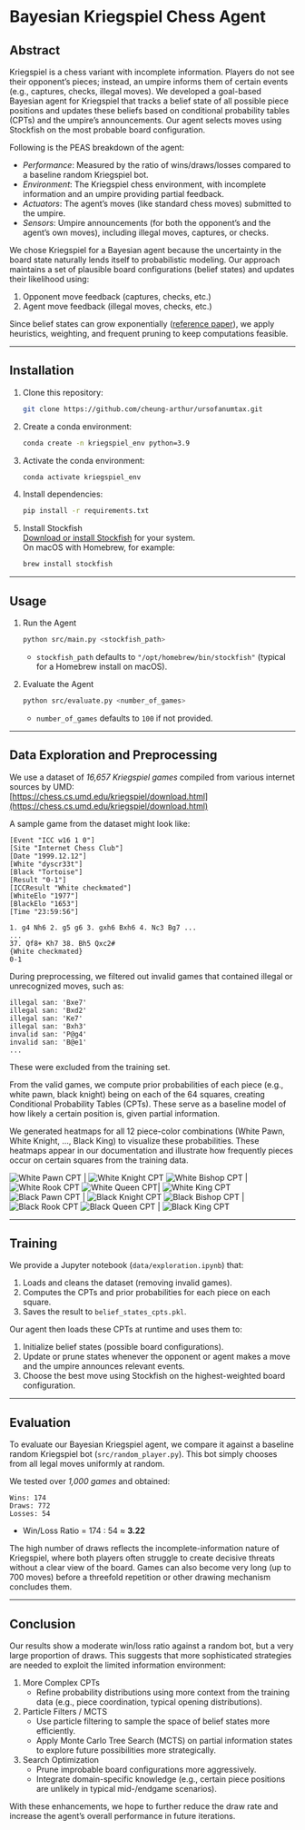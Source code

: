 # Bayesian Kriegspiel Chess Agent

## Abstract
Kriegspiel is a chess variant with incomplete information. Players do not see their opponent’s pieces; instead, an umpire informs them of certain events (e.g., captures, checks, illegal moves). We developed a goal-based Bayesian agent for Kriegspiel that tracks a belief state of all possible piece positions and updates these beliefs based on conditional probability tables (CPTs) and the umpire’s announcements. Our agent selects moves using Stockfish on the most probable board configuration.

Following is the PEAS breakdown of the agent:
- _Performance_: Measured by the ratio of wins/draws/losses compared to a baseline random Kriegspiel bot.  
- _Environment_: The Kriegspiel chess environment, with incomplete information and an umpire providing partial feedback.  
- _Actuators_: The agent’s moves (like standard chess moves) submitted to the umpire.  
- _Sensors_: Umpire announcements (for both the opponent’s and the agent’s own moves), including illegal moves, captures, or checks.

We chose Kriegspiel for a Bayesian agent because the uncertainty in the board state naturally lends itself to probabilistic modeling. Our approach maintains a set of plausible board configurations (belief states) and updates their likelihood using:
1. Opponent move feedback (captures, checks, etc.)
2. Agent move feedback (illegal moves, checks, etc.)

Since belief states can grow exponentially ([reference paper](https://cdn.aaai.org/Symposia/Spring/2007/SS-07-02/SS07-02-003.pdf)), we apply heuristics, weighting, and frequent pruning to keep computations feasible.

---

## Installation
1. Clone this repository:
   ```bash
   git clone https://github.com/cheung-arthur/ursofanumtax.git
   ```
2. Create a conda environment:
   ```bash
   conda create -n kriegspiel_env python=3.9
   ```
3. Activate the conda environment:
   ```bash
   conda activate kriegspiel_env
   ```
4. Install dependencies:
   ```bash
   pip install -r requirements.txt
   ```
5. Install Stockfish  
   [Download or install Stockfish](https://stockfishchess.org/download/) for your system.  
   On macOS with Homebrew, for example:
   ```bash
   brew install stockfish
   ```
   
---

## Usage

1. Run the Agent  
   ```bash
   python src/main.py <stockfish_path>
   ```
   - `stockfish_path` defaults to `"/opt/homebrew/bin/stockfish"` (typical for a Homebrew install on macOS).

2. Evaluate the Agent  
   ```bash
   python src/evaluate.py <number_of_games>
   ```
   - `number_of_games` defaults to `100` if not provided.

---

## Data Exploration and Preprocessing
We use a dataset of _16,657 Kriegspiel games_ compiled from various internet sources by UMD:  
[https://chess.cs.umd.edu/kriegspiel/download.html](https://chess.cs.umd.edu/kriegspiel/download.html)

A sample game from the dataset might look like:

```
[Event "ICC w16 1 0"]
[Site "Internet Chess Club"]
[Date "1999.12.12"]
[White "dyscr33t"]
[Black "Tortoise"]
[Result "0-1"]
[ICCResult "White checkmated"]
[WhiteElo "1977"]
[BlackElo "1653"]
[Time "23:59:56"]

1. g4 Nh6 2. g5 g6 3. gxh6 Bxh6 4. Nc3 Bg7 ...
... 
37. Qf8+ Kh7 38. Bh5 Qxc2#
{White checkmated}
0-1
```

During preprocessing, we filtered out invalid games that contained illegal or unrecognized moves, such as:

```
illegal san: 'Bxe7'
illegal san: 'Bxd2'
illegal san: 'Ke7'
illegal san: 'Bxh3'
invalid san: 'P@g4'
invalid san: 'B@e1'
...
```

These were excluded from the training set.

From the valid games, we compute prior probabilities of each piece (e.g., white pawn, black knight) being on each of the 64 squares, creating Conditional Probability Tables (CPTs). These serve as a baseline model of how likely a certain position is, given partial information.

We generated heatmaps for all 12 piece-color combinations (White Pawn, White Knight, …, Black King) to visualize these probabilities. These heatmaps appear in our documentation and illustrate how frequently pieces occur on certain squares from the training data.

![White Pawn CPT](fig/white_pawn.png) | ![White Knight CPT](fig/white_knight.png)
![White Bishop CPT](fig/white_bishop.png) | ![White Rook CPT](fig/white_rook.png)
![White Queen CPT](fig/white_queen.png)| ![White King CPT](fig/white_king.png)
![Black Pawn CPT](fig/black_pawn.png) | ![Black Knight CPT](fig/black_knight.png)
![Black Bishop CPT](fig/black_bishop.png) | ![Black Rook CPT](fig/black_rook.png)
![Black Queen CPT](fig/black_queen.png) | ![Black King CPT](fig/black_king.png)

---

## Training
We provide a Jupyter notebook (`data/exploration.ipynb`) that:
1. Loads and cleans the dataset (removing invalid games).  
2. Computes the CPTs and prior probabilities for each piece on each square.  
3. Saves the result to `belief_states_cpts.pkl`.

Our agent then loads these CPTs at runtime and uses them to:
1. Initialize belief states (possible board configurations).  
2. Update or prune states whenever the opponent or agent makes a move and the umpire announces relevant events.  
3. Choose the best move using Stockfish on the highest-weighted board configuration.

---

## Evaluation
To evaluate our Bayesian Kriegspiel agent, we compare it against a baseline random Kriegspiel bot (`src/random_player.py`). This bot simply chooses from all legal moves uniformly at random.

We tested over _1,000 games_ and obtained:

```
Wins: 174
Draws: 772
Losses: 54
```

- Win/Loss Ratio = 174 : 54 ≈ **3.22**

The high number of draws reflects the incomplete-information nature of Kriegspiel, where both players often struggle to create decisive threats without a clear view of the board. Games can also become very long (up to 700 moves) before a threefold repetition or other drawing mechanism concludes them.

---

## Conclusion
Our results show a moderate win/loss ratio against a random bot, but a very large proportion of draws. This suggests that more sophisticated strategies are needed to exploit the limited information environment:

1. More Complex CPTs  
   - Refine probability distributions using more context from the training data (e.g., piece coordination, typical opening distributions).
2. Particle Filters / MCTS  
   - Use particle filtering to sample the space of belief states more efficiently.  
   - Apply Monte Carlo Tree Search (MCTS) on partial information states to explore future possibilities more strategically.
3. Search Optimization  
   - Prune improbable board configurations more aggressively.  
   - Integrate domain-specific knowledge (e.g., certain piece positions are unlikely in typical mid-/endgame scenarios).

With these enhancements, we hope to further reduce the draw rate and increase the agent’s overall performance in future iterations.
